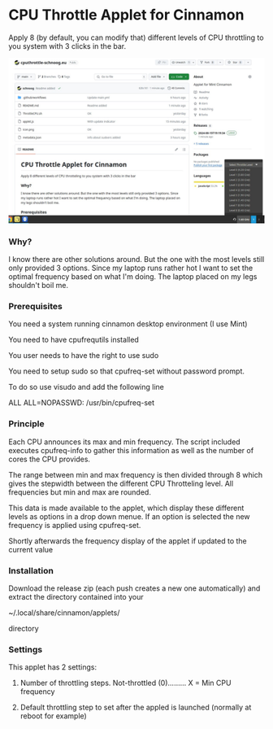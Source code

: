 # CPU Throttle Applet for Cinnamon

Apply 8 (by default, you can modify that) different levels of CPU throttling to you system with 3 clicks in the bar.



![Applet at work](applet.jpg)


### Why?
I know there are other solutions around. But the one with the most levels still only provided 3 options. Since my laptop runs rather hot I want to set the optimal frequency based on what I'm doing. The laptop placed on my legs shouldn't boil me.

### Prerequisites

You need a system running cinnamon desktop environment (I use Mint)

You need to have cpufrequtils installed 

You user needs to have the right to use sudo

You need to setup sudo so that cpufreq-set without password prompt.

To do so use visudo and add the following line 

ALL ALL=NOPASSWD: /usr/bin/cpufreq-set

### Principle

Each CPU announces its max and min frequency. The script included executes cpufreq-info 
to gather this information as well as the number of cores the CPU provides.

The range between min and max frequency is then divided through 8 which gives the stepwidth between the different CPU Throtteling level. All frequencies but min and max are rounded.

This data is made available to the applet, which display these different levels as options in a drop down menue. If an option is selected the new frequency is applied using cpufreq-set.

Shortly afterwards the frequency display of the applet if updated to the current value

### Installation

Download the release zip (each push creates a new one automatically) and extract the directory contained into your 

~/.local/share/cinnamon/applets/

directory 

### Settings

This applet has 2 settings: 

1) Number of throttling steps. Not-throttled (0)......... X = Min CPU frequency

2) Default throttling step to set after the appled is launched (normally at reboot for example)


